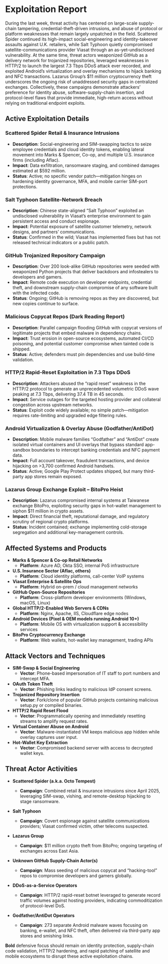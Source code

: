 # Exploitation Report

During the last week, threat activity has centered on large-scale supply-chain tampering, credential-theft-driven intrusions, and abuse of protocol or platform weaknesses that remain largely unpatched in the field. Scattered Spider continued its high-impact social-engineering and identity-takeover assaults against U.K. retailers, while Salt Typhoon quietly compromised satellite-communications provider Viasat through an as-yet-undisclosed vulnerability. At the same time, threat actors weaponized GitHub as a delivery network for trojanized repositories, leveraged weaknesses in HTTP/2 to launch the largest 7.3 Tbps DDoS attack ever recorded, and exploited Android’s virtualization and overlay mechanisms to hijack banking and NFC transactions. Lazarus Group’s $11 million cryptocurrency theft underscores the ongoing risk of unaddressed security gaps in centralized exchanges. Collectively, these campaigns demonstrate attackers’ preference for identity abuse, software-supply-chain insertion, and protocol-level flaws that provide immediate, high-return access without relying on traditional endpoint exploits.

## Active Exploitation Details

### Scattered Spider Retail & Insurance Intrusions
- **Description**: Social-engineering and SIM-swapping tactics to seize employee credentials and cloud identity tokens, enabling lateral movement into Marks & Spencer, Co-op, and multiple U.S. insurance firms (including Aflac).  
- **Impact**: Data exfiltration, ransomware staging, and combined damages estimated at $592 million.  
- **Status**: Active; no specific vendor patch—mitigation hinges on hardening identity governance, MFA, and mobile carrier SIM-port protections.

### Salt Typhoon Satellite-Network Breach
- **Description**: Chinese state-aligned “Salt Typhoon” exploited an undisclosed vulnerability in Viasat’s enterprise environment to gain persistent access and conduct espionage.  
- **Impact**: Potential exposure of satellite customer telemetry, network designs, and partners’ communications.  
- **Status**: Confirmed in the wild; Viasat has implemented fixes but has not released technical indicators or a public patch.

### GitHub Trojanized Repository Campaign
- **Description**: Over 200 look-alike GitHub repositories were seeded with weaponized Python projects that deliver backdoors and infostealers to developers and gamers.  
- **Impact**: Remote code execution on developer endpoints, credential theft, and downstream supply-chain compromise of any software built with the infected code.  
- **Status**: Ongoing; GitHub is removing repos as they are discovered, but new copies continue to surface.

### Malicious Copycat Repos (Dark Reading Report)
- **Description**: Parallel campaign flooding GitHub with copycat versions of legitimate projects that embed malware in dependency chains.  
- **Impact**: Trust erosion in open-source ecosystems, automated CI/CD poisoning, and potential customer compromise when tainted code is shipped.  
- **Status**: Active; defenders must pin dependencies and use build-time validation.

### HTTP/2 Rapid-Reset Exploitation in 7.3 Tbps DDoS
- **Description**: Attackers abused the “rapid reset” weakness in the HTTP/2 protocol to generate an unprecedented volumetric DDoS wave peaking at 7.3 Tbps, delivering 37.4 TB in 45 seconds.  
- **Impact**: Service outages for the targeted hosting provider and collateral congestion across upstream networks.  
- **Status**: Exploit code widely available; no simple patch—mitigation requires rate-limiting and upgraded edge filtering rules.

### Android Virtualization & Overlay Abuse (Godfather/AntiDot)
- **Description**: Mobile malware families “Godfather” and “AntiDot” create isolated virtual containers and UI overlays that bypass standard app-sandbox boundaries to intercept banking credentials and NFC payment data.  
- **Impact**: Full account takeover, fraudulent transactions, and device hijacking on >3,700 confirmed Android handsets.  
- **Status**: Active; Google Play Protect updates shipped, but many third-party app stores remain exposed.

### Lazarus Group Exchange Exploit – BitoPro Heist
- **Description**: Lazarus compromised internal systems at Taiwanese exchange BitoPro, exploiting security gaps in hot-wallet management to siphon $11 million in crypto assets.  
- **Impact**: Direct financial theft, reputational damage, and regulatory scrutiny of regional crypto platforms.  
- **Status**: Incident contained; exchange implementing cold-storage segregation and additional key-management controls.

## Affected Systems and Products

- **Marks & Spencer & Co-op Retail Networks**  
  - **Platform**: Azure AD, Okta SSO, internal PoS infrastructure  
- **U.S. Insurance Sector (Aflac, others)**  
  - **Platform**: Cloud identity platforms, call-center VoIP systems  
- **Viasat Enterprise & Satellite Ops**  
  - **Platform**: Hybrid on-prem / cloud management networks  
- **GitHub Open-Source Repositories**  
  - **Platform**: Cross-platform developer environments (Windows, macOS, Linux)  
- **Global HTTP/2-Enabled Web Servers & CDNs**  
  - **Platform**: Nginx, Apache, IIS, Cloudflare edge nodes  
- **Android Devices (Pixel & OEM models running Android 10+)**  
  - **Platform**: Mobile OS with virtualization support & accessibility services  
- **BitoPro Cryptocurrency Exchange**  
  - **Platform**: Web wallets, hot-wallet key management, trading APIs  

## Attack Vectors and Techniques

- **SIM-Swap & Social Engineering**  
  - **Vector**: Phone-based impersonation of IT staff to port numbers and intercept MFA.  
- **OAuth Token Theft**  
  - **Vector**: Phishing links leading to malicious IdP consent screens.  
- **Trojanized Repository Insertion**  
  - **Vector**: Fork/clone of popular GitHub projects containing malicious setup.py or compiled binaries.  
- **HTTP/2 Rapid Reset Flood**  
  - **Vector**: Programmatically opening and immediately resetting streams to amplify request rates.  
- **Virtual Container Abuse on Android**  
  - **Vector**: Malware-instantiated VM keeps malicious app hidden while overlay captures user input.  
- **Hot-Wallet Key Extraction**  
  - **Vector**: Compromised backend server with access to decrypted wallet keys.

## Threat Actor Activities

- **Scattered Spider (a.k.a. Octo Tempest)**  
  - **Campaign**: Combined retail & insurance intrusions since April 2025, leveraging SIM-swap, vishing, and remote-desktop hijacking to stage ransomware.  

- **Salt Typhoon**  
  - **Campaign**: Covert espionage against satellite communications providers; Viasat confirmed victim, other telecoms suspected.  

- **Lazarus Group**  
  - **Campaign**: $11 million crypto theft from BitoPro; ongoing targeting of exchanges across East Asia.  

- **Unknown GitHub Supply-Chain Actor(s)**  
  - **Campaign**: Mass seeding of malicious copycat and “hacking-tool” repos to compromise developers and gamers globally.  

- **DDoS-as-a-Service Operators**  
  - **Campaign**: HTTP/2 rapid-reset botnet leveraged to generate record traffic volumes against hosting providers, indicating commoditization of protocol-level DoS.  

- **Godfather/AntiDot Operators**  
  - **Campaign**: 273 separate Android malware waves focusing on banking, e-wallet, and NFC theft, often delivered via third-party app stores and smishing links.  

**Bold** defensive focus should remain on identity protection, supply-chain code validation, HTTP/2 hardening, and rapid patching of satellite and mobile ecosystems to disrupt these active exploitation chains.